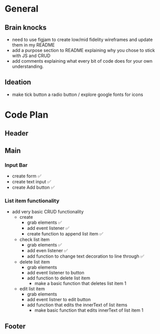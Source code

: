 # General

## Brain knocks
- need to use figjam to create low/mid fidelity wireframes and update them in my README
- add a purpose section to README explaining why you chose to stick with JS and CRUD
- add comments explaining what every bit of code does for your own understanding.

## Ideation
- make tick button a radio button / explore google fonts for icons

# Code Plan

## Header

## Main

### Input Bar
- create form ✅
- create text input ✅
- create Add button ✅

### List item functionality
- add very basic CRUD functionality
    - create
        - grab elements ✅
        - add event listener ✅
        - create function to append list item ✅
    - check list item
        -  grab elements ✅
        - add even listener ✅
        - add function to change text decoration to line through ✅
    - delete list item
        - grab elements 
        - add event listener to button
        - add function to delete list item 
            - make a basic function that deletes list item 1
    - edit list item 
        - grab elements
        - add event listner to edit button
        - add function that edits the innerText of list items
            - make basic function that edits innerText of list item 1


## Footer